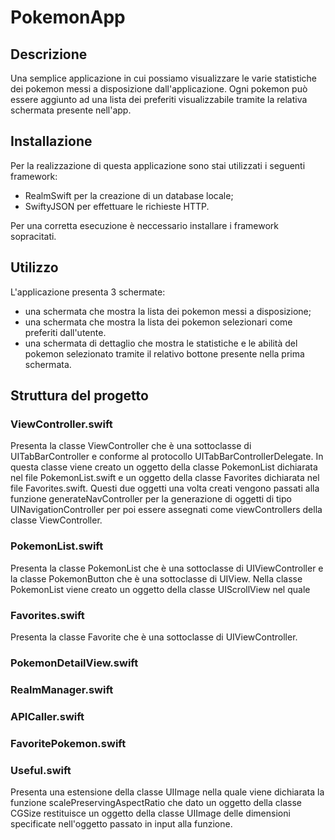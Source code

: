 # PokemonApp

## Descrizione

Una semplice applicazione in cui possiamo visualizzare le varie statistiche dei pokemon messi a disposizione dall'applicazione.
Ogni pokemon può essere aggiunto ad una lista dei preferiti visualizzabile tramite la relativa schermata presente nell'app.

## Installazione
Per la realizzazione di questa applicazione sono stai utilizzati i seguenti framework: 
* RealmSwift per la creazione di un database locale;
* SwiftyJSON per effettuare le richieste HTTP.

Per una corretta esecuzione è neccessario installare i framework sopracitati.

## Utilizzo
L'applicazione presenta 3 schermate:
* una schermata che mostra la lista dei pokemon messi a disposizione;
* una schermata che mostra la lista dei pokemon selezionari come preferiti dall'utente.
* una schermata di dettaglio che mostra le statistiche e le abilità del pokemon selezionato tramite il relativo bottone presente nella prima schermata.

## Struttura del progetto

### ViewController.swift
Presenta la classe ViewController che è una sottoclasse di UITabBarController e conforme al protocollo UITabBarControllerDelegate.
In questa classe viene creato un oggetto della classe PokemonList dichiarata nel file PokemonList.swift e un oggetto della classe Favorites dichiarata
nel file Favorites.swift. Questi due oggetti una volta creati vengono passati alla funzione generateNavController per la generazione di oggetti
di tipo UINavigationController per poi essere assegnati come viewControllers della classe ViewController.

### PokemonList.swift
Presenta la classe PokemonList che è una sottoclasse di UIViewController e la classe PokemonButton che è una sottoclasse di UIView.
Nella classe PokemonList viene creato un oggetto della classe UIScrollView nel quale 


### Favorites.swift
Presenta la classe Favorite che è una sottoclasse di UIViewController.


### PokemonDetailView.swift


### RealmManager.swift


### APICaller.swift


### FavoritePokemon.swift



### Useful.swift
Presenta una estensione della classe UIImage nella quale viene dichiarata la funzione scalePreservingAspectRatio che dato un oggetto della classe CGSize restituisce un oggetto della classe UIImage delle dimensioni specificate nell'oggetto passato in input alla funzione.



